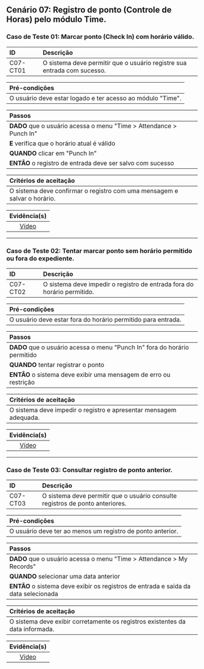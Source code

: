 ## Cenário 07: Registro de ponto (Controle de Horas) pelo módulo Time.

### Caso de Teste 01: Marcar ponto (Check In) com horário válido.

| ID       | Descrição                                                                  |
| :------- | :------------------------------------------------------------------------- |
| C07-CT01 | O sistema deve permitir que o usuário registre sua entrada com sucesso.    |

| **Pré-condições**                                             |
| :------------------------------------------------------------ |
| O usuário deve estar logado e ter acesso ao módulo "Time".    |

| **Passos**                                                        |
| :---------------------------------------------------------------- |
| **DADO** que o usuário acessa o menu \"Time > Attendance > Punch In\" |
| **E** verifica que o horário atual é válido                     |
| **QUANDO** clicar em \"Punch In\"                               |
| **ENTÃO** o registro de entrada deve ser salvo com sucesso      |

| **Critérios de aceitação**                                      |
| :-------------------------------------------------------------- |
| O sistema deve confirmar o registro com uma mensagem e salvar o horário. |

|                **Evidência(s)**               |
| :-------------------------------------------: |
| [Vídeo]() |
---

### Caso de Teste 02: Tentar marcar ponto sem horário permitido ou fora do expediente.

| ID       | Descrição                                                                 |
| :------- | :------------------------------------------------------------------------ |
| C07-CT02 | O sistema deve impedir o registro de entrada fora do horário permitido.   |

| **Pré-condições**                                             |
| :------------------------------------------------------------ |
| O usuário deve estar fora do horário permitido para entrada.  |

| **Passos**                                                        |
| :---------------------------------------------------------------- |
| **DADO** que o usuário acessa o menu \"Punch In\" fora do horário permitido |
| **QUANDO** tentar registrar o ponto                             |
| **ENTÃO** o sistema deve exibir uma mensagem de erro ou restrição |

| **Critérios de aceitação**                                      |
| :-------------------------------------------------------------- |
| O sistema deve impedir o registro e apresentar mensagem adequada. |

|                **Evidência(s)**               |
| :-------------------------------------------: |
| [Vídeo]() |
---

### Caso de Teste 03: Consultar registro de ponto anterior.

| ID       | Descrição                                                              |
| :------- | :---------------------------------------------------------------------- |
| C07-CT03 | O sistema deve permitir que o usuário consulte registros de ponto anteriores. |

| **Pré-condições**                                             |
| :------------------------------------------------------------ |
| O usuário deve ter ao menos um registro de ponto anterior.    |

| **Passos**                                                        |
| :---------------------------------------------------------------- |
| **DADO** que o usuário acessa o menu \"Time > Attendance > My Records\" |
| **QUANDO** selecionar uma data anterior                         |
| **ENTÃO** o sistema deve exibir os registros de entrada e saída da data selecionada |

| **Critérios de aceitação**                                      |
| :-------------------------------------------------------------- |
| O sistema deve exibir corretamente os registros existentes da data informada. |

|                **Evidência(s)**               |
| :-------------------------------------------: |
| [Vídeo]() |